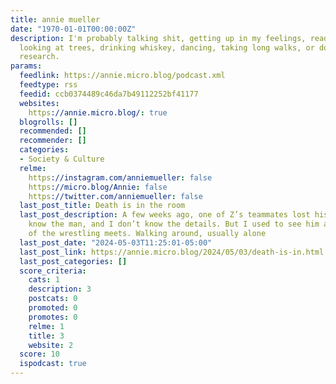 ```yaml
---
title: annie mueller
date: "1970-01-01T00:00:00Z"
description: I'm probably talking shit, getting up in my feelings, reading, writing,
  looking at trees, drinking whiskey, dancing, taking long walks, or doing obsessive
  research.
params:
  feedlink: https://annie.micro.blog/podcast.xml
  feedtype: rss
  feedid: ccb0374489c46da7b49112252bf41177
  websites:
    https://annie.micro.blog/: true
  blogrolls: []
  recommended: []
  recommender: []
  categories:
  - Society & Culture
  relme:
    https://instagram.com/anniemueller: false
    https://micro.blog/Annie: false
    https://twitter.com/anniemueller: false
  last_post_title: Death is in the room
  last_post_description: A few weeks ago, one of Z’s teammates lost his dad. I didn’t
    know the man, and I don’t know the details. But I used to see him at every one
    of the wrestling meets. Walking around, usually alone
  last_post_date: "2024-05-03T11:25:01-05:00"
  last_post_link: https://annie.micro.blog/2024/05/03/death-is-in.html
  last_post_categories: []
  score_criteria:
    cats: 1
    description: 3
    postcats: 0
    promoted: 0
    promotes: 0
    relme: 1
    title: 3
    website: 2
  score: 10
  ispodcast: true
---
```

